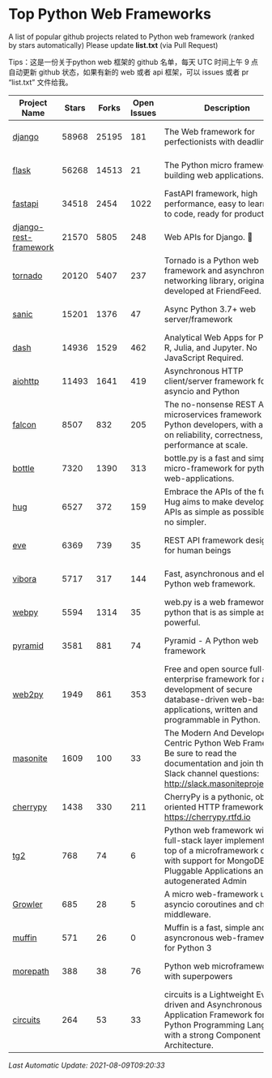 # Top Python Web Frameworks
A list of popular github projects related to Python web framework (ranked by stars automatically)
Please update **list.txt** (via Pull Request)

Tips：这是一份关于python web 框架的 github 名单，每天 UTC 时间上午 9 点自动更新 github 状态，如果有新的 web 或者 api 框架，可以 issues 或者 pr “list.txt” 文件给我。

| Project Name | Stars | Forks | Open Issues | Description | Last Commit |
| ------------ | ----- | ----- | ----------- | ----------- | ----------- |
| [django](https://github.com/django/django) | 58968 | 25195 | 181 | The Web framework for perfectionists with deadlines. | 2021-08-09 08:36:55 |
| [flask](https://github.com/pallets/flask) | 56268 | 14513 | 21 | The Python micro framework for building web applications. | 2021-08-06 02:48:47 |
| [fastapi](https://github.com/tiangolo/fastapi) | 34518 | 2454 | 1022 | FastAPI framework, high performance, easy to learn, fast to code, ready for production | 2021-08-02 14:54:26 |
| [django-rest-framework](https://github.com/encode/django-rest-framework) | 21570 | 5805 | 248 | Web APIs for Django. 🎸 | 2021-08-08 13:45:00 |
| [tornado](https://github.com/tornadoweb/tornado) | 20120 | 5407 | 237 | Tornado is a Python web framework and asynchronous networking library, originally developed at FriendFeed. | 2021-07-09 18:05:14 |
| [sanic](https://github.com/sanic-org/sanic) | 15201 | 1376 | 47 | Async Python 3.7+ web server/framework | Build fast. Run fast. | 2021-08-08 18:37:34 |
| [dash](https://github.com/plotly/dash) | 14936 | 1529 | 462 | Analytical Web Apps for Python, R, Julia, and Jupyter. No JavaScript Required. | 2021-08-06 19:34:57 |
| [aiohttp](https://github.com/aio-libs/aiohttp) | 11493 | 1641 | 419 | Asynchronous HTTP client/server framework for asyncio and Python | 2021-08-06 20:34:31 |
| [falcon](https://github.com/falconry/falcon) | 8507 | 832 | 205 | The no-nonsense REST API and microservices framework for Python developers, with a focus on reliability, correctness, and performance at scale. | 2021-08-03 06:46:28 |
| [bottle](https://github.com/bottlepy/bottle) | 7320 | 1390 | 313 | bottle.py is a fast and simple micro-framework for python web-applications. | 2021-07-07 11:39:42 |
| [hug](https://github.com/hugapi/hug) | 6527 | 372 | 159 | Embrace the APIs of the future. Hug aims to make developing APIs as simple as possible, but no simpler. | 2020-08-10 05:07:26 |
| [eve](https://github.com/pyeve/eve) | 6369 | 739 | 35 | REST API framework designed for human beings | 2021-03-14 16:47:07 |
| [vibora](https://github.com/vibora-io/vibora) | 5717 | 317 | 144 | Fast, asynchronous and elegant Python web framework. | 2019-02-11 10:54:12 |
| [webpy](https://github.com/webpy/webpy) | 5594 | 1314 | 35 | web.py is a web framework for python that is as simple as it is powerful.  | 2021-03-03 00:03:19 |
| [pyramid](https://github.com/Pylons/pyramid) | 3581 | 881 | 74 | Pyramid - A Python web framework | 2021-03-15 06:21:30 |
| [web2py](https://github.com/web2py/web2py) | 1949 | 861 | 353 | Free and open source full-stack enterprise framework for agile development of secure database-driven web-based applications, written and programmable in Python. | 2021-06-26 20:08:50 |
| [masonite](https://github.com/MasoniteFramework/masonite) | 1609 | 100 | 33 | The Modern And Developer Centric Python Web Framework. Be sure to read the documentation and join the Slack channel questions: http://slack.masoniteproject.com | 2021-07-25 17:04:00 |
| [cherrypy](https://github.com/cherrypy/cherrypy) | 1438 | 330 | 211 | CherryPy is a pythonic, object-oriented HTTP framework.      https://cherrypy.rtfd.io | 2021-07-18 02:23:45 |
| [tg2](https://github.com/TurboGears/tg2) | 768 | 74 | 6 | Python web framework with full-stack layer implemented on top of a microframework core with support for MongoDB, Pluggable Applications and autogenerated Admin | 2021-05-26 09:26:31 |
| [Growler](https://github.com/pyGrowler/Growler) | 685 | 28 | 5 | A micro web-framework using asyncio coroutines and chained middleware. | 2020-03-08 07:51:41 |
| [muffin](https://github.com/klen/muffin) | 571 | 26 | 0 | Muffin is a fast, simple and asyncronous web-framework for Python 3 | 2021-08-04 10:10:47 |
| [morepath](https://github.com/morepath/morepath) | 388 | 38 | 76 | Python web microframework with superpowers | 2021-04-18 14:33:02 |
| [circuits](https://github.com/circuits/circuits) | 264 | 53 | 33 | circuits is a Lightweight Event driven and Asynchronous Application Framework for the Python Programming Language with a strong Component Architecture. | 2021-07-11 12:25:47 |

*Last Automatic Update: 2021-08-09T09:20:33*